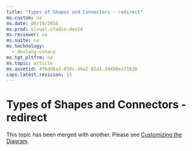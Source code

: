 ```yaml
---
title: "Types of Shapes and Connectors - redirect"
ms.custom: na
ms.date: 09/19/2016
ms.prod: visual-studio-dev14
ms.reviewer: na
ms.suite: na
ms.technology: 
  - devlang-csharp
ms.tgt_pltfrm: na
ms.topic: article
ms.assetid: 4f6dd6a3-850c-46a2-81a1-344b0e171b28
caps.latest.revision: 15
---
```

# Types of Shapes and Connectors - redirect
This topic has been merged with another. Please see [Customizing the Diagram](../vs140/Customizing-Presentation-on-the-Diagram.md).